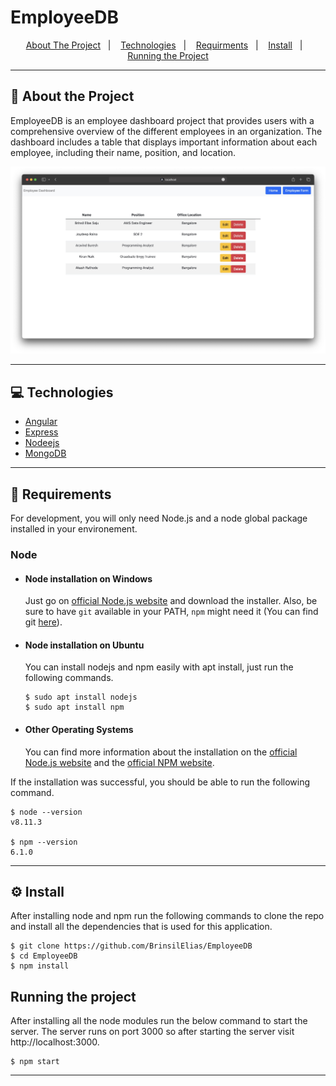 # EmployeeDB


<p align="center">
  <a href="#">About The Project</a>&nbsp;&nbsp;&nbsp;|&nbsp;&nbsp;&nbsp;
  <a href="#">Technologies</a>&nbsp;&nbsp;&nbsp;|&nbsp;&nbsp;&nbsp;
  <a href="#">Requirments</a>&nbsp;&nbsp;&nbsp;|&nbsp;&nbsp;&nbsp;
  <a href="#">Install</a>&nbsp;&nbsp;&nbsp;|&nbsp;&nbsp;&nbsp;
  <a href="#">Running the Project</a>
</p>

---

## 🚀 About the Project

EmployeeDB is an employee dashboard project that provides users with a comprehensive overview of the different employees in an organization. The dashboard includes a table that displays important information about each employee, including their name, position, and location.

![Screenshot of Application](./EmployeeDB.jpg)

---
## 💻 Technologies
- [Angular](https://angular.io/docs)
- [Express](https://expressjs.com/)
- [Nodeejs](https://nodejs.org/en/docs/) 
- [MongoDB](https://www.mongodb.com/)

---
## 🧰 Requirements

For development, you will only need Node.js and a node global package installed in your environement.

### Node
- #### Node installation on Windows

  Just go on [official Node.js website](https://nodejs.org/) and download the installer.
  Also, be sure to have `git` available in your PATH, `npm` might need it (You can find git [here](https://git-scm.com/)).

- #### Node installation on Ubuntu

  You can install nodejs and npm easily with apt install, just run the following commands.

      $ sudo apt install nodejs
      $ sudo apt install npm

- #### Other Operating Systems
  You can find more information about the installation on the [official Node.js website](https://nodejs.org/) and the [official NPM website](https://npmjs.org/).

If the installation was successful, you should be able to run the following command.

    $ node --version
    v8.11.3

    $ npm --version
    6.1.0

---

## ⚙️ Install
After installing node and npm run the following commands to clone the repo and install all the dependencies that is used for this application.

    $ git clone https://github.com/BrinsilElias/EmployeeDB
    $ cd EmployeeDB
    $ npm install

##  Running the project
After installing all the node modules run the below command to start the server. The server runs on port 3000 so after starting the server visit http://localhost:3000.

    $ npm start

---

